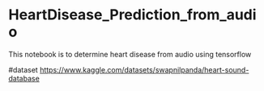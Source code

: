 # HeartDisease_Prediction_from_audio
This notebook is to determine heart disease from audio using tensorflow

#dataset
https://www.kaggle.com/datasets/swapnilpanda/heart-sound-database
